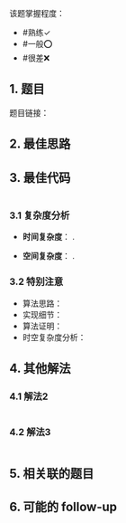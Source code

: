
该题掌握程度：
- #熟练✓
- #一般⭕️
- #很差❌

## 1. 题目
题目链接：

## 2. 最佳思路


## 3. 最佳代码

```java

```

### 3.1 复杂度分析

- **时间复杂度**：
  .

- **空间复杂度**：
  .

### 3.2 特别注意

- 算法思路：
- 实现细节：
- 算法证明：
- 时空复杂度分析：

## 4. 其他解法

### 4.1 解法2

```java

```


### 4.2 解法3

```java

```

## 5. 相关联的题目


## 6. 可能的 follow-up




